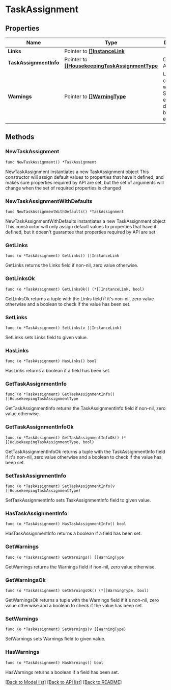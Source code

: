 # TaskAssignment

## Properties

Name | Type | Description | Notes
------------ | ------------- | ------------- | -------------
**Links** | Pointer to [**[]InstanceLink**](InstanceLink.md) |  | [optional] 
**TaskAssignmentInfo** | Pointer to [**[]HousekeepingTaskAssignmentType**](HousekeepingTaskAssignmentType.md) | Collection of Assignments | [optional] 
**Warnings** | Pointer to [**[]WarningType**](WarningType.md) | Used in conjunction with the Success element to define a business error. | [optional] 

## Methods

### NewTaskAssignment

`func NewTaskAssignment() *TaskAssignment`

NewTaskAssignment instantiates a new TaskAssignment object
This constructor will assign default values to properties that have it defined,
and makes sure properties required by API are set, but the set of arguments
will change when the set of required properties is changed

### NewTaskAssignmentWithDefaults

`func NewTaskAssignmentWithDefaults() *TaskAssignment`

NewTaskAssignmentWithDefaults instantiates a new TaskAssignment object
This constructor will only assign default values to properties that have it defined,
but it doesn't guarantee that properties required by API are set

### GetLinks

`func (o *TaskAssignment) GetLinks() []InstanceLink`

GetLinks returns the Links field if non-nil, zero value otherwise.

### GetLinksOk

`func (o *TaskAssignment) GetLinksOk() (*[]InstanceLink, bool)`

GetLinksOk returns a tuple with the Links field if it's non-nil, zero value otherwise
and a boolean to check if the value has been set.

### SetLinks

`func (o *TaskAssignment) SetLinks(v []InstanceLink)`

SetLinks sets Links field to given value.

### HasLinks

`func (o *TaskAssignment) HasLinks() bool`

HasLinks returns a boolean if a field has been set.

### GetTaskAssignmentInfo

`func (o *TaskAssignment) GetTaskAssignmentInfo() []HousekeepingTaskAssignmentType`

GetTaskAssignmentInfo returns the TaskAssignmentInfo field if non-nil, zero value otherwise.

### GetTaskAssignmentInfoOk

`func (o *TaskAssignment) GetTaskAssignmentInfoOk() (*[]HousekeepingTaskAssignmentType, bool)`

GetTaskAssignmentInfoOk returns a tuple with the TaskAssignmentInfo field if it's non-nil, zero value otherwise
and a boolean to check if the value has been set.

### SetTaskAssignmentInfo

`func (o *TaskAssignment) SetTaskAssignmentInfo(v []HousekeepingTaskAssignmentType)`

SetTaskAssignmentInfo sets TaskAssignmentInfo field to given value.

### HasTaskAssignmentInfo

`func (o *TaskAssignment) HasTaskAssignmentInfo() bool`

HasTaskAssignmentInfo returns a boolean if a field has been set.

### GetWarnings

`func (o *TaskAssignment) GetWarnings() []WarningType`

GetWarnings returns the Warnings field if non-nil, zero value otherwise.

### GetWarningsOk

`func (o *TaskAssignment) GetWarningsOk() (*[]WarningType, bool)`

GetWarningsOk returns a tuple with the Warnings field if it's non-nil, zero value otherwise
and a boolean to check if the value has been set.

### SetWarnings

`func (o *TaskAssignment) SetWarnings(v []WarningType)`

SetWarnings sets Warnings field to given value.

### HasWarnings

`func (o *TaskAssignment) HasWarnings() bool`

HasWarnings returns a boolean if a field has been set.


[[Back to Model list]](../README.md#documentation-for-models) [[Back to API list]](../README.md#documentation-for-api-endpoints) [[Back to README]](../README.md)



